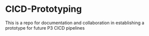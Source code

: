 # CICD-Prototyping
This is a repo for documentation and collaboration in establishing a prototype for future P3 CICD pipelines
